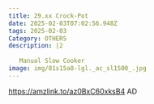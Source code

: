 ```yaml
---
title: 29.xx Crock-Pot
date: 2025-02-03T07:02:56.948Z
tags: 2025-02-03
Category: OTHERS
description: |2
  
   Manual Slow Cooker
image: img/81s15a8-lgl._ac_sl1500_.jpg
---
```

https://amzlink.to/az0BxC60xksB4
AD